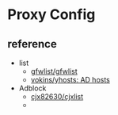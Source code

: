# Proxy Config

## 


## reference

- list
    - [gfwlist/gfwlist](https://github.com/gfwlist/gfwlist)
    - [vokins/yhosts: AD hosts](https://github.com/vokins/yhosts)
- Adblock
    - [cjx82630/cjxlist](https://github.com/cjx82630/cjxlist)
    - 